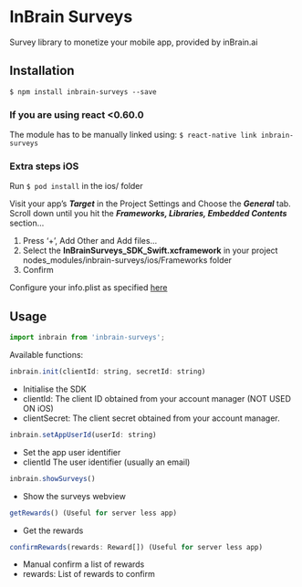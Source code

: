 # InBrain Surveys
Survey library to monetize your mobile app, provided by inBrain.ai

## Installation

`$ npm install inbrain-surveys --save`

### If you are using react <0.60.0

The module has to be manually linked using:
`$ react-native link inbrain-surveys`

### Extra steps iOS
Run `$ pod install` in the ios/ folder

Visit your app’s ***Target*** in the Project Settings and Choose the ***General*** tab.
Scroll down until you hit the ***Frameworks, Libraries, Embedded Contents*** section… 
1) Press ‘+’, Add Other and Add files...
2) Select the **InBrainSurveys_SDK_Swift.xcframework** in your project nodes_modules/inbrain-surveys/ios/Frameworks folder
3) Confirm

Configure your info.plist as specified [here](https://github.com/inBrainSurveys/InBrainSurveys_SDK_Swift/blob/master/README.md#configuration)


## Usage
```javascript
import inbrain from 'inbrain-surveys';
```
Available functions:
```javascript
inbrain.init(clientId: string, secretId: string)
```
* Initialise the SDK
* clientId: The client ID obtained from your account manager (NOT USED ON iOS)
* clientSecret: The client secret obtained from your account manager.

```javascript
inbrain.setAppUserId(userId: string)
```
* Set the app user identifier
* clientId The user identifier (usually an email)

```javascript
inbrain.showSurveys()
```
* Show the surveys webview

```javascript
getRewards() (Useful for server less app)
```
* Get the rewards
```javascript
confirmRewards(rewards: Reward[]) (Useful for server less app)
```
* Manual confirm a list of rewards
* rewards: List of rewards to confirm

